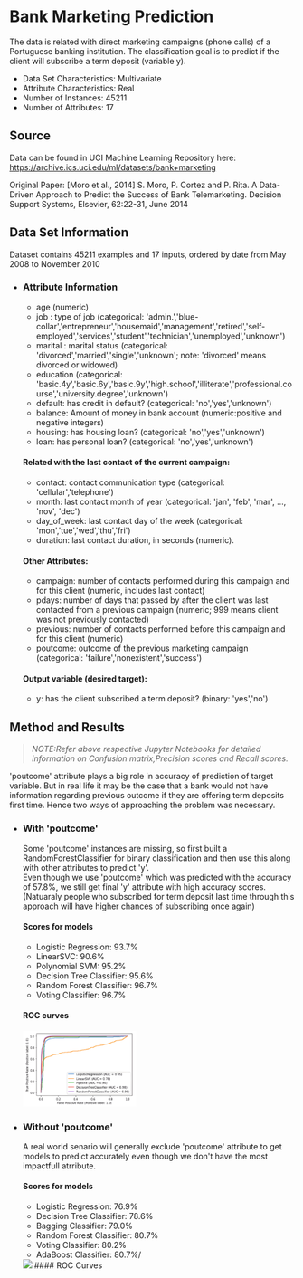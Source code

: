 
# Bank Marketing Prediction

The data is related with direct marketing campaigns (phone calls) of a Portuguese banking institution. The classification goal is to predict if the client will subscribe a term deposit (variable y).

- Data Set Characteristics: Multivariate
- Attribute Characteristics: Real
- Number of Instances: 45211
- Number of Attributes: 17

## Source
Data can be found in UCI Machine Learning Repository here: https://archive.ics.uci.edu/ml/datasets/bank+marketing

Original Paper: [Moro et al., 2014] S. Moro, P. Cortez and P. Rita. A Data-Driven Approach to Predict the Success of Bank Telemarketing. Decision Support Systems, Elsevier, 62:22-31, June 2014

## Data Set Information
Dataset contains 45211 examples and 17 inputs, ordered by date from May 2008 to November 2010
- ### Attribute Information
    - age (numeric)
    - job : type of job (categorical: 'admin.','blue-collar','entrepreneur','housemaid','management','retired','self-employed','services','student','technician','unemployed','unknown')
    - marital : marital status (categorical: 'divorced','married','single','unknown'; note: 'divorced' means divorced or widowed)
    - education (categorical: 'basic.4y','basic.6y','basic.9y','high.school','illiterate','professional.course','university.degree','unknown')
    - default: has credit in default? (categorical: 'no','yes','unknown')
    - balance: Amount of money in bank account (numeric:positive and negative integers)
    - housing: has housing loan? (categorical: 'no','yes','unknown')
    - loan: has personal loan? (categorical: 'no','yes','unknown')
    #### Related with the last contact of the current campaign:
    - contact: contact communication type (categorical: 'cellular','telephone')
    - month: last contact month of year (categorical: 'jan', 'feb', 'mar', ..., 'nov', 'dec')
    - day_of_week: last contact day of the week (categorical: 'mon','tue','wed','thu','fri')
    - duration: last contact duration, in seconds (numeric). 
    #### Other Attributes:
    - campaign: number of contacts performed during this campaign and for this client (numeric, includes last contact)
    - pdays: number of days that passed by after the client was last contacted from a previous campaign (numeric; 999 means client was not previously contacted)
    - previous: number of contacts performed before this campaign and for this client (numeric)
    - poutcome: outcome of the previous marketing campaign (categorical: 'failure','nonexistent','success') 
    #### Output variable (desired target):
    - y: has the client subscribed a term deposit? (binary: 'yes','no')

## Method and Results
> *_NOTE:Refer above respective Jupyter Notebooks for detailed information on Confusion matrix,Precision scores and Recall scores._*

'poutcome' attribute plays a big role in accuracy of prediction of target variable. But in real life it may be the case that a bank would not have information regarding previous outcome if they are offering term deposits first time. Hence two ways of approaching the problem was necessary. 
- ### With 'poutcome'
    Some 'poutcome' instances are missing, so first built a RandomForestClassifier for binary classification and then use this along with other attributes to predict 'y'.  
    Even though we use 'poutcome' which was predicted with the accuracy of 57.8%, we still get final 'y' attribute with high accuracy scores.(Natuaraly people who subscribed for term deposit last time through this approach will have higher chances of subscribing once again)
    #### Scores for models
    - Logistic Regression: 93.7%
    - LinearSVC: 90.6%
    - Polynomial SVM: 95.2%
    - Decision Tree Classifier: 95.6%
    - Random Forest Classifier: 96.7%
    - Voting Classifier: 96.7%
    #### ROC curves
    <img src="Images/ROC-with_poutcome.jpg" width=200>
- ### Without 'poutcome'
    A real world senario will generally exclude 'poutcome' attribute to get models to predict accurately even though we don't have the most impactfull atrribute.

    #### Scores for models
    - Logistic Regression: 76.9%
    - Decision Tree Classifier: 78.6%
    - Bagging Classifier: 79.0%
    - Random Forest Classifier: 80.7%
    - Voting Classifier: 80.2%
    - AdaBoost Classifier: 80.7%/  
    <img src="(Images/ModelScores-without_poutcome.png" width=200>
    #### ROC Curves
    <img scr="Images/ROC-without_outcome.jpg" width=200>
